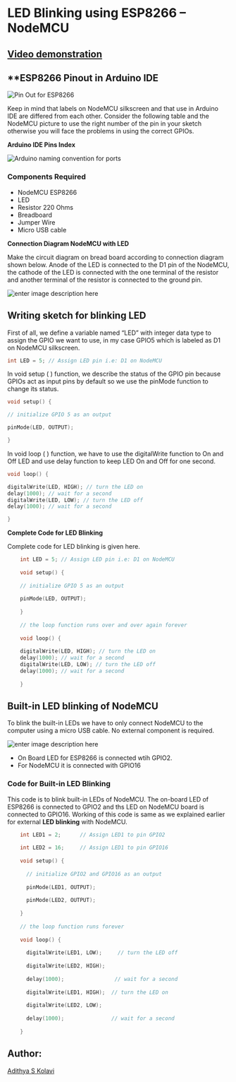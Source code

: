 # LED Blinking using ESP8266 – NodeMCU

## [Video demonstration](https://youtu.be/z69-2bA9SzQ)


## **ESP8266 Pinout in Arduino IDE
![Pin Out for ESP8266](https://github.com/adithya-s-k/IoT-Spot/blob/blynk_esp8266/ESP8266/Basic%20LED%20Blink%20using%20ESP8266/Images/ESP8266-pinouts-NodeMcu.jpg)

Keep in mind that labels on NodeMCU silkscreen and that use in Arduino IDE are differed from each other. Consider the following table and the NodeMCU picture to use the right number of the pin in your sketch otherwise you will face the problems in using the correct GPIOs.

**Arduino IDE Pins Index**

![Arduino naming convention for ports](https://github.com/adithya-s-k/IoT-Spot/blob/blynk_esp8266/ESP8266/Basic%20LED%20Blink%20using%20ESP8266/Images/esp_pin_out.png)

### **Components Required**

-   NodeMCU ESP8266
-   LED
-   Resistor 220 Ohms
-   Breadboard
-   Jumper Wire
-   Micro USB cable

**Connection Diagram NodeMCU with LED**

Make the circuit diagram on bread board according to connection diagram shown below. Anode of the LED is connected to the D1 pin of the NodeMCU, the cathode of the LED is connected with the one terminal of the resistor and another terminal of the resistor is connected to the ground pin.

![enter image description here](https://github.com/adithya-s-k/IoT-Spot/blob/blynk_esp8266/ESP8266/Basic%20LED%20Blink%20using%20ESP8266/Images/ESP8266-LED-Blinking-Circuit-Nodemcu.jpg)

## **Writing sketch for blinking LED**

First of all, we define a variable named “LED” with integer data type to assign the GPIO we want to use, in my case GPIO5 which is labeled as D1 on NodeMCU silkscreen.

```c
int LED = 5; // Assign LED pin i.e: D1 on NodeMCU
```

In void setup ( ) function, we describe the status of the GPIO pin because GPIOs act as input pins by default so we use the pinMode function to change its status.

```c
void setup() {

// initialize GPIO 5 as an output

pinMode(LED, OUTPUT);

}
```

In void loop ( ) function, we have to use the digitalWrite function to On and Off LED and use delay function to keep LED On and Off for one second.

```c
void loop() {

digitalWrite(LED, HIGH); // turn the LED on
delay(1000); // wait for a second
digitalWrite(LED, LOW); // turn the LED off
delay(1000); // wait for a second

}
```

**Complete Code for LED Blinking**

Complete code for LED blinking is given here.
```c
    int LED = 5; // Assign LED pin i.e: D1 on NodeMCU
    
    void setup() {
    
    // initialize GPIO 5 as an output
    
    pinMode(LED, OUTPUT);
    
    }
    
    // the loop function runs over and over again forever
    
    void loop() {
    
    digitalWrite(LED, HIGH); // turn the LED on
    delay(1000); // wait for a second
    digitalWrite(LED, LOW); // turn the LED off
    delay(1000); // wait for a second
    
    }
```
## **Built-in LED blinking of NodeMCU**

To blink the built-in LEDs we have to only connect NodeMCU to the computer using a micro USB cable. No external component is required. 

![enter image description here](https://github.com/adithya-s-k/IoT-Spot/blob/blynk_esp8266/ESP8266/Basic%20LED%20Blink%20using%20ESP8266/Images/Blinking-on-board-NodeMcu-LED.jpg)

-   On Board LED for ESP8266 is connected wtih GPIO2.
-   For NodeMCU it is connected with GPIO16

### **Code for Built-in LED Blinking**

This code is to blink built-in LEDs of NodeMCU. The on-board LED of ESP8266 is connected to GPIO2 and ths LED on NodeMCU board is connected to GPIO16. Working of this code is same as we explained earlier for external  **LED blinking**  with NodeMCU.
```c
    int LED1 = 2;      // Assign LED1 to pin GPIO2
    
    int LED2 = 16;     // Assign LED1 to pin GPIO16
    
    void setup() {
    
      // initialize GPIO2 and GPIO16 as an output
    
      pinMode(LED1, OUTPUT);
    
      pinMode(LED2, OUTPUT);
    
    }
    
    // the loop function runs forever
    
    void loop() {
    
      digitalWrite(LED1, LOW);     // turn the LED off
    
      digitalWrite(LED2, HIGH);
    
      delay(1000);                // wait for a second
    
      digitalWrite(LED1, HIGH);  // turn the LED on
    
      digitalWrite(LED2, LOW);
    
      delay(1000);               // wait for a second
    
    }
```
## Author:
[Adithya S Kolavi](https://github.com/adithya-s-k)